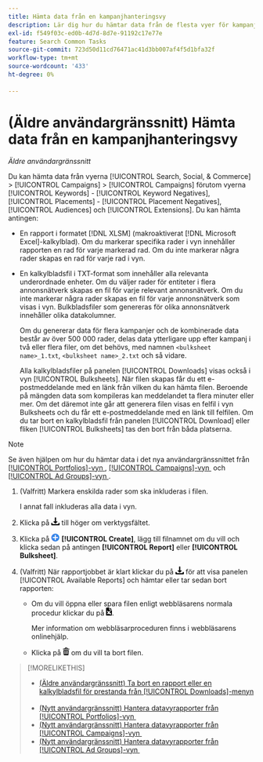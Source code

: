 ```yaml
---
title: Hämta data från en kampanjhanteringsvy
description: Lär dig hur du hämtar data från de flesta vyer för kampanjhantering.
exl-id: f549f03c-ed0b-4d7d-8d7e-91192c17e77e
feature: Search Common Tasks
source-git-commit: 723d50d11cd76471ac41d3bb007af4f5d1bfa32f
workflow-type: tm+mt
source-wordcount: '433'
ht-degree: 0%

---
```


# (Äldre användargränssnitt) Hämta data från en kampanjhanteringsvy

*Äldre användargränssnitt*

Du kan hämta data från vyerna [!UICONTROL Search, Social, & Commerce] > [!UICONTROL Campaigns] > [!UICONTROL Campaigns] förutom vyerna [!UICONTROL Keywords] - [!UICONTROL Keyword Negatives], [!UICONTROL Placements] - [!UICONTROL Placement Negatives], [!UICONTROL Audiences] och [!UICONTROL Extensions]. Du kan hämta antingen:

* En rapport i formatet [!DNL XLSM] (makroaktiverat [!DNL Microsoft Excel]-kalkylblad). Om du markerar specifika rader i vyn innehåller rapporten en rad för varje markerad rad. Om du inte markerar några rader skapas en rad för varje rad i vyn.

* En kalkylbladsfil i TXT-format som innehåller alla relevanta underordnade enheter. Om du väljer rader för entiteter i flera annonsnätverk skapas en fil för varje relevant annonsnätverk. Om du inte markerar några rader skapas en fil för varje annonsnätverk som visas i vyn. Bulkbladsfiler som genereras för olika annonsnätverk innehåller olika datakolumner.

  Om du genererar data för flera kampanjer och de kombinerade data består av över 500 000 rader, delas data ytterligare upp efter kampanj i två eller flera filer, om det behövs, med namnen `<bulksheet name>_1.txt`, `<bulksheet name>_2.txt` och så vidare.

  Alla kalkylbladsfiler på panelen [!UICONTROL Downloads] visas också i vyn [!UICONTROL Bulksheets]. När filen skapas får du ett e-postmeddelande med en länk från vilken du kan hämta filen. Beroende på mängden data som kompileras kan meddelandet ta flera minuter eller mer. Om det däremot inte går att generera filen visas en felfil i vyn Bulksheets och du får ett e-postmeddelande med en länk till felfilen. Om du tar bort en kalkylbladsfil från panelen [!UICONTROL Download] eller fliken [!UICONTROL Bulksheets] tas den bort från båda platserna.

>[!NOTE]
>
>Se även hjälpen om hur du hämtar data i det nya användargränssnittet från [[!UICONTROL Portfolios]-vyn &#x200B;](/help/search-social-commerce/new-ui/manage/portfolios/portfolio-view-report.md), [[!UICONTROL Campaigns]-vyn &#x200B;](/help/search-social-commerce/new-ui/manage/campaigns/campaign-view-report.md) och [[!UICONTROL Ad Groups]-vyn &#x200B;](/help/search-social-commerce/new-ui/manage/ad-groups/ad-group-view-report.md).

1. (Valfritt) Markera enskilda rader som ska inkluderas i filen.

   I annat fall inkluderas alla data i vyn.

1. Klicka på ![Rapportera hämtning](/help/search-social-commerce/assets/download.png "Rapportera hämtning") till höger om verktygsfältet.

1. Klicka på ![Skapa](/help/search-social-commerce/assets/add.png "Skapa") **[!UICONTROL Create]**, lägg till filnamnet om du vill och klicka sedan på antingen **[!UICONTROL Report]** eller **[!UICONTROL Bulksheet]**.

1. (Valfritt) När rapportjobbet är klart klickar du på ![Rapporthämtning](/help/search-social-commerce/assets/download.png "Rapporthämtning") för att visa panelen [!UICONTROL Available Reports] och hämtar eller tar sedan bort rapporten:

   * Om du vill öppna eller spara filen enligt webbläsarens normala procedur klickar du på ![Hämta kalkylblad](/help/search-social-commerce/assets/download-spreadsheet.png "Hämta kalkylblad").

     Mer information om webbläsarproceduren finns i webbläsarens onlinehjälp.

   * Klicka på ![Ta bort](/help/search-social-commerce/assets/delete.png "Ta bort") om du vill ta bort filen.

>[!MORELIKETHIS]
>
>* [(Äldre användargränssnitt) Ta bort en rapport eller en kalkylbladsfil för prestanda från [!UICONTROL Downloads]-menyn &#x200B;](/help/search-social-commerce/common-tasks/navigation-editing-selection/download-delete-data.md)
>* [(Nytt användargränssnitt) Hantera datavyrapporter från [!UICONTROL Portfolios]-vyn &#x200B;](/help/search-social-commerce/new-ui/manage/portfolios/portfolio-view-report.md)
>* [(Nytt användargränssnitt) Hantera datavyrapporter från [!UICONTROL Campaigns]-vyn &#x200B;](/help/search-social-commerce/new-ui/manage/campaigns/campaign-view-report.md)
>* [(Nytt användargränssnitt) Hantera datavyrapporter från [!UICONTROL Ad Groups]-vyn &#x200B;](/help/search-social-commerce/new-ui/manage/ad-groups/ad-group-view-report.md)
